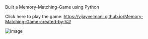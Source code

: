 Built a Memory-Matching-Game using Python

Click here to play the game: https://vijayvelmani.github.io/Memory-Matching-Game-created-by-VJ/


![image](https://github.com/user-attachments/assets/6bf4ad5f-481e-4bc6-ba1a-5d05d6648f10)



